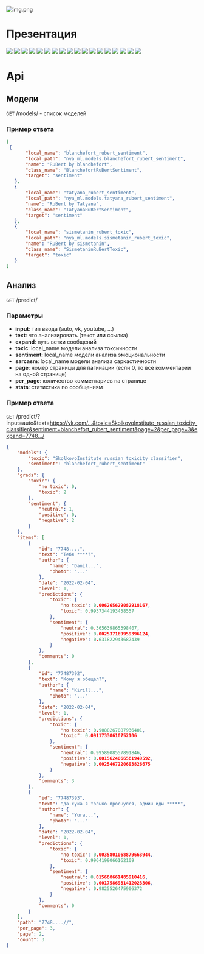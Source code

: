 [//]: # (![]&#40;nya_app/nya_vue/public/logo.png&#41;)
![img.png](img.png)
# Презентация
![](res/Nyaural%20Nyatworks%202.1/Nyaural%20Nyatworks%202.1-01.jpg)
![](res/Nyaural%20Nyatworks%202.1/Nyaural%20Nyatworks%202.1-02.jpg)
![](res/Nyaural%20Nyatworks%202.1/Nyaural%20Nyatworks%202.1-03.jpg)
![](res/Nyaural%20Nyatworks%202.1/Nyaural%20Nyatworks%202.1-04.jpg)
![](res/Nyaural%20Nyatworks%202.1/Nyaural%20Nyatworks%202.1-05.jpg)
![](res/Nyaural%20Nyatworks%202.1/Nyaural%20Nyatworks%202.1-06.jpg)
![](res/Nyaural%20Nyatworks%202.1/Nyaural%20Nyatworks%202.1-07.jpg)
![](res/Nyaural%20Nyatworks%202.1/Nyaural%20Nyatworks%202.1-08.jpg)
![](res/Nyaural%20Nyatworks%202.1/Nyaural%20Nyatworks%202.1-09.jpg)
![](res/Nyaural%20Nyatworks%202.1/Nyaural%20Nyatworks%202.1-10.jpg)
![](res/Nyaural%20Nyatworks%202.1/Nyaural%20Nyatworks%202.1-11.jpg)
![](res/Nyaural%20Nyatworks%202.1/Nyaural%20Nyatworks%202.1-12.jpg)
![](res/Nyaural%20Nyatworks%202.1/Nyaural%20Nyatworks%202.1-13.jpg)
![](res/Nyaural%20Nyatworks%202.1/Nyaural%20Nyatworks%202.1-14.jpg)
![](res/Nyaural%20Nyatworks%202.1/Nyaural%20Nyatworks%202.1-15.jpg)
![](res/Nyaural%20Nyatworks%202.1/Nyaural%20Nyatworks%202.1-16.jpg)
![](res/Nyaural%20Nyatworks%202.1/Nyaural%20Nyatworks%202.1-17.jpg)
[![](res/Nyaural%20Nyatworks%202.1/Nyaural%20Nyatworks%202.1-18.jpg)](https://youtu.be/uRkytINHSEg)

# Api
## Модели
`GET` /models/ - список моделей
### Пример ответа
 ```json
[
  {
        "local_name": "blanchefort_rubert_sentiment",
        "local_path": "nya_ml.models.blanchefort_rubert_sentiment",
        "name": "RuBert by blanchefort",
        "class_name": "BlanchefortRuBertSentiment",
        "target": "sentiment"
    },
    {
        "local_name": "tatyana_rubert_sentiment",
        "local_path": "nya_ml.models.tatyana_rubert_sentiment",
        "name": "RuBert by Tatyana",
        "class_name": "TatyanaRuBertSentiment",
        "target": "sentiment"
    },
    {
        "local_name": "sismetanin_rubert_toxic",
        "local_path": "nya_ml.models.sismetanin_rubert_toxic",
        "name": "RuBert by sismetanin",
        "class_name": "SismetaninRuBertToxic",
        "target": "toxic"
    }
]
```
## Анализ
`GET` /predict/
### Параметры
- **input**: тип ввода (auto, vk, youtube, ...)
- **text**: что анализировать (текст или ссылка)
- **expand**: путь ветки сообщений
- **toxic**: local_name модели анализа токсичности
- **sentiment**: local_name модели анализа эмоциональности
- **sarcasm**: local_name модели анализа саркастичности
- **page**: номер страницы для пагинации (если 0, то все комментарии на одной странице)
- **per_page**: количество комментариев на странице
- **stats**: статистика по сообщениям
### Пример ответа
`GET` /predict/?input=auto&text=https://vk.com/...&toxic=SkolkovoInstitute_russian_toxicity_classifier&sentiment=blanchefort_rubert_sentiment&page=2&per_page=3&expand=7748.../
```json
{
    "models": {
        "toxic": "SkolkovoInstitute_russian_toxicity_classifier",
        "sentiment": "blanchefort_rubert_sentiment"
    },
    "grads": {
        "toxic": {
            "no toxic": 0,
            "toxic": 2
        },
        "sentiment": {
            "neutral": 1,
            "positive": 0,
            "negative": 2
        }
    },
    "items": [
        {
            "id": "7748....",
            "text": "Тебя ****?",
            "author": {
                "name": "Danil...",
                "photo": "..."
            },
            "date": "2022-02-04",
            "level": 1,
            "predictions": {
                "toxic": {
                    "no toxic": 0.006265629082918167,
                    "toxic": 0.9937344193458557
                },
                "sentiment": {
                    "neutral": 0.365639865398407,
                    "positive": 0.002537169959396124,
                    "negative": 0.631822943687439
                }
            },
            "comments": 0
        },
        {
            "id": "77487392",
            "text": "Кому я обещал?",
            "author": {
                "name": "Kirill...",
                "photo": "..."
            },
            "date": "2022-02-04",
            "level": 1,
            "predictions": {
                "toxic": {
                    "no toxic": 0.9088267087936401,
                    "toxic": 0.09117330610752106
                },
                "sentiment": {
                    "neutral": 0.9958908557891846,
                    "positive": 0.0015624066581949592,
                    "negative": 0.0025467220693826675
                }
            },
            "comments": 3
        },
        {
            "id": "77487393",
            "text": "да сука я только проснулся, админ иди *****",
            "author": {
                "name": "Yura...",
                "photo": "..."
            },
            "date": "2022-02-04",
            "level": 1,
            "predictions": {
                "toxic": {
                    "no toxic": 0.0035801068879663944,
                    "toxic": 0.9964199066162109
                },
                "sentiment": {
                    "neutral": 0.015688661485910416,
                    "positive": 0.0017586981412023306,
                    "negative": 0.9825526475906372
                }
            },
            "comments": 0
        }
    ],
    "path": "7748....//",
    "per_page": 3,
    "page": 2,
    "count": 3
}
```